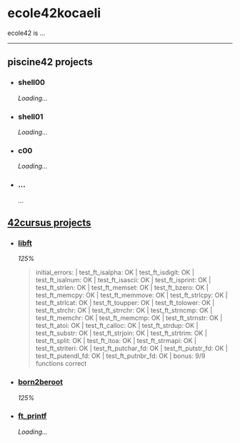 # ecole42kocaeli

ecole42 is ...

---

## piscine42 projects
- ### shell00
	*Loading...*
- ### shell01
	*Loading...*
- ### c00
	*Loading...*
- ### ...
	...
## <a href="42cursus/"> 42cursus projects </a>

- ### <a href="42cursus/libft"> libft </a>

	*125%*

	> initial_errors: | test_ft_isalpha: OK | test_ft_isdigit: OK | test_ft_isalnum: OK | test_ft_isascii: OK | test_ft_isprint: OK | test_ft_strlen: OK | test_ft_memset: OK | test_ft_bzero: OK | test_ft_memcpy: OK | test_ft_memmove: OK | test_ft_strlcpy: OK | test_ft_strlcat: OK | test_ft_toupper: OK | test_ft_tolower: OK | test_ft_strchr: OK | test_ft_strrchr: OK | test_ft_strncmp: OK | test_ft_memchr: OK | test_ft_memcmp: OK | test_ft_strnstr: OK | test_ft_atoi: OK | test_ft_calloc: OK | test_ft_strdup: OK | test_ft_substr: OK | test_ft_strjoin: OK | test_ft_strtrim: OK | test_ft_split: OK | test_ft_itoa: OK | test_ft_strmapi: OK | test_ft_striteri: OK | test_ft_putchar_fd: OK | test_ft_putstr_fd: OK | test_ft_putendl_fd: OK | test_ft_putnbr_fd: OK | bonus: 9/9 functions correct

- ### <a href="42cursus/born2beroot"> born2beroot </a>

	*125%*

- ### <a href="42cursus/ft_printf"> ft_printf </a>

	*Loading...*